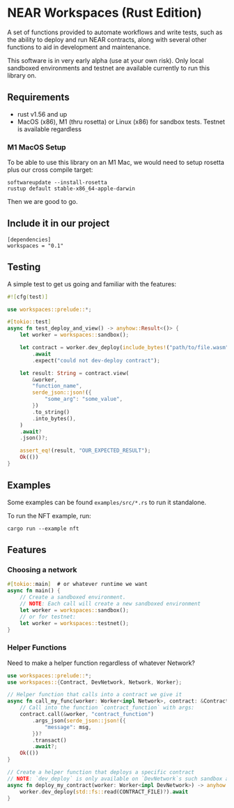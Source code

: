 # NEAR Workspaces (Rust Edition)
A set of functions provided to automate workflows and write tests, such as the ability to deploy and run NEAR contracts, along with several other functions to aid in development and maintenance.

This software is in very early alpha (use at your own risk). Only local sandboxed environments and testnet are available currently to run this library on.

## Requirements
- rust v1.56 and up
- MacOS (x86), M1 (thru rosetta) or Linux (x86) for sandbox tests. Testnet is available regardless

### M1 MacOS Setup
To be able to use this library on an M1 Mac, we would need to setup rosetta plus our cross compile target:
```
softwareupdate --install-rosetta
rustup default stable-x86_64-apple-darwin
```
Then we are good to go.


## Include it in our project
```
[dependencies]
workspaces = "0.1"
```

## Testing
A simple test to get us going and familiar with the features:

```rust
#![cfg(test)]

use workspaces::prelude::*;

#[tokio::test]
async fn test_deploy_and_view() -> anyhow::Result<()> {
    let worker = workspaces::sandbox();

    let contract = worker.dev_deploy(include_bytes!("path/to/file.wasm").to_vec())
        .await
        .expect("could not dev-deploy contract");

    let result: String = contract.view(
        &worker,
        "function_name",
        serde_json::json!({
            "some_arg": "some_value",
        })
        .to_string()
        .into_bytes(),
    )
    .await?
    .json()?;

    assert_eq!(result, "OUR_EXPECTED_RESULT");
    Ok(())
}
```

## Examples
Some examples can be found `examples/src/*.rs` to run it standalone.

To run the NFT example, run:
```
cargo run --example nft
```

## Features

### Choosing a network

```rust
#[tokio::main]  # or whatever runtime we want
async fn main() {
    // Create a sandboxed environment.
    // NOTE: Each call will create a new sandboxed environment
    let worker = workspaces::sandbox();
    // or for testnet:
    let worker = workspaces::testnet();
}
```

### Helper Functions

Need to make a helper function regardless of whatever Network?

```rust
use workspaces::prelude::*;
use workspaces::{Contract, DevNetwork, Network, Worker};

// Helper function that calls into a contract we give it
async fn call_my_func(worker: Worker<impl Network>, contract: &Contract) -> anyhow::Result<()> {
    // Call into the function `contract_function` with args:
    contract.call(&worker, "contract_function")
        .args_json(serde_json::json!({
            "message": msg,
        })?
        .transact()
        .await?;
    Ok(())
}

// Create a helper function that deploys a specific contract
// NOTE: `dev_deploy` is only available on `DevNetwork`s such sandbox and testnet.
async fn deploy_my_contract(worker: Worker<impl DevNetwork>) -> anyhow::Result<Contract> {
    worker.dev_deploy(std::fs::read(CONTRACT_FILE)?).await
}
```
